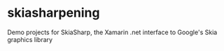 # skiasharpening
Demo projects for SkiaSharp, the Xamarin .net interface to Google's Skia graphics library
